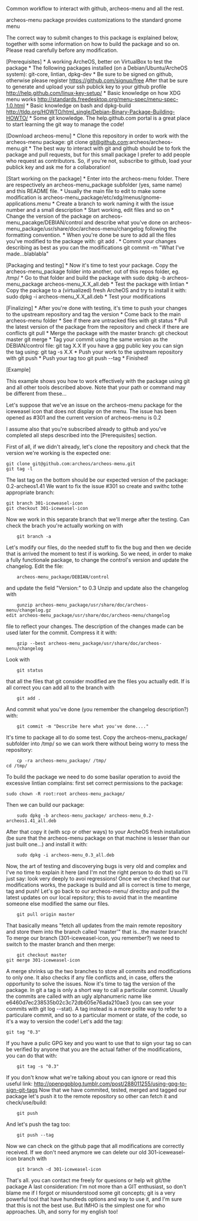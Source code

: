 Common workflow to interact with github, archeos-menu and all the rest.

archeos-menu package provides customizations to the standard gnome menu

The correct way to submit changes to this package is explained below, together 
with some information on how to build the package and so on.
Please read carefully before any modification.

[Prerequisites]
	* A working ArcheOS, better on VirtualBox to test the package
	* The following packages installed (on a Debian/Ubuntu/ArcheOS system): 
	  git-core, lintian, dpkg-dev
	* Be sure to be signed on github, otherwise please register 
	  https://github.com/signup/free
	  After that be sure to generate and upload your ssh publick key to your github 
	  profile
	  http://help.github.com/linux-key-setup/
	* Basic knowledge on how XDG menu works 
	  http://standards.freedesktop.org/menu-spec/menu-spec-1.0.html
	* Basic knowledge on bash and dpkg-build
	  http://tldp.org/HOWTO/html_single/Debian-Binary-Package-Building-HOWTO/
	* Some git knowledge. The help.github.com portal is a great place to 
	  start learning the git way to manage the code!

[Download archeos-menu]
	* Clone this repository in order to work with the archeos-menu package: 
	  git clone git@github.com:archeos/archeos-menu.git
	* The best way to interact with git and github should be to fork the package 
	  and pull requests, but for this small package I prefer to add people 
	  who request as contributors. So, if you're not, subscribe to github, load 
	  your publick key and ask me for a collaboration!

[Start working on the package]
	* Enter into the archeos-menu folder. There are respectively an 
	  archeos-menu_package subfolder (yes, same name) and this README file. 
	* Usually the main file to edit to make some modification is 
	  archeos-menu_package/etc/xdg/menus/gnome-applications.menu
	* Create a branch to work naming it with the issue number and a small 
	  description
	* Start working, edit files and so on
	* Change the version of the package on archeos-menu_pacakge/DEBIAN/control
	  and describe what you've done on 
	  archeos-menu_package/usr/share/doc/archeos-menu/changelog following the 
	  formatting convention.
	* When you're done be sure to add all the files you've modified to the
	  package with:
	  git add .
	* Commit your changes describing as best as you can the modifications
	  git commit -m "What I've made...blablabla"

[Packaging and testing]
      	* Now it's time to test your package.
	  Copy the archeos-menu_package folder into another, out of this repos
	  folder, eg. /tmp/
	* Go to that folder and build the package with 
	  sudo dpkg -b archeos-menu_package archeos-menu_X.X_all.deb
	* Test the package with lintian
	* Copy the package to a (virtualized) fresh ArcheOS and try to install it
	  with:
	  sudo dpkg -i archeos-menu_X.X_all.deb
	* Test your modifications

[Finalizing]
	* After you're done with testing, it's time to push your changes to the
	  upstream repository and tag the version
	* Come back to the main archeos-menu folder
	* See if there are untracked files with
	  git status
	* Pull the latest version of the package from the repository and check if 
	  there are conflicts
	  git pull
	* Merge the package with the master branch:
	  git checkout master
	  git merge <your branch name>
	* Tag your commit using the same version as the DEBIAN/control file:
	  git tag X.X
	  If you have a gpg public key you can sign the tag using:
	  git tag -s X.X
	* Push your work to the upstream repository with
	  git push
	* Push your tag too
	  git push --tag
	* Finished!

[Example]

This example shows you how to work effectively with the package using git and all
other tools described above. Note that your path or command may be different from
these...

Let's suppose that we've an issue on the archeos-menu package for the iceweasel
icon that does not display on the menu. The issue has been opened as #301 and the
current version of archeos-menu is 0.2

I assume also that you're subscribed already to github and you've completed all
steps described into the [Prerequisites] section.


First of all, if we didn't already, let's clone the repository and check that the
version we're working is the expected one:

	git clone git@github.com:archeos/archeos-menu.git
	git tag -l

The last tag on the bottom should be our expected version of the 
package: 0.2-archeos1.41
We want to fix the issue #301 so create and swithc tothe appropriate branch:

   	git branch 301-iceweasel-icon
	git checkout 301-iceweasel-icon

Now we work in this separate branch that we'll merge after the testing. Can check
the brach you're actually working on with

    	git branch -a

Let's modify our files, do the needed stuff to fix the bug and then we decide that
is arrived the moment to test if is working. So we need, in order to make a fully
functionale package, to change the control's version and update the changelog.
Edit the file:

     	archeos-menu_package/DEBIAN/control

and update the field "Version:" to 0.3
Unzip and update also the changelog with

        gunzip archeos-menu_package/usr/share/doc/archeos-menu/changelog.gz
	edit archeos-menu_package/usr/share/doc/archeos-menu/changelog

file to reflect your changes. The description of the changes made can be used
later for the commit.
Compress it it with:

        gzip --best archeos-menu_package/usr/share/doc/archeos-menu/changelog

Look with 

        git status

that all the files that git consider modified are the files you actually edit. If
is all correct you can add all to the branch with

        git add .

And commit what you've done (you remember the changelog description?) with:

    	git commit -m "Describe here what you've done...."

It's time to package all to do some test. Copy the archeos-menu_package/ subfolder
into /tmp/ so we can work there without being worry to mess the repository:

        cp -ra archeos-menu_package/ /tmp/
	cd /tmp/

To build the package we need to do some basilar operation to avoid the excessive
lintian complains: first set correct permissions to the package:

	sudo chown -R root:root archeos-menu_package/

Then we can build our package:

     	sudo dpkg -b archeos-menu_package/ archeos-menu_0.2-archeos1.41_all.deb

After that copy it (with scp or other ways) to your ArcheOS fresh installation 
(be sure that the archeos-menu package on that machine is lesser than our just
built one...) and install it with:

      	sudo dpkg -i archeos-menu_0.3_all.deb

Now, the art of testing and discoverying bugs is very old and complex and I've 
no time to explain it here (and I'm not the right person to do that) so I'll
just say: look very deeply to avoi regressions!
Once we've checked that our modifications works, the package is build and all
is correct is time to merge, tag and push!
Let's go back to our archeos-menu/ directoy and pull the latest updates on our
local repsitory; this to avoid that in the meantime someone else modified the
same our files.

        git pull origin master

That basically means "fetch all updates from the main remote repository and
store them into the branch called 'master'" that is...the master branch!
To merge our branch (301-iceweasel-icon, you remember?) we need to switch to
the master branch and then merge:

        git checkout master
	git merge 301-iceweasel-icon

A merge shrinks up the two branches to store all commits and modifications to
only one. It also checks if any file conflicts and, in case, offers the 
opportunity to solve the issues.
Now it's time to tag the version of the package. In git a tag is only a short
way to call a particular commit. Usually the commits are called with an ugly
alphanumeric name like e6460d7ec238535b02c3c72db605e76ada210ae3 (you can see
your commits with git log --stat). A tag instead is a more polite way to refer
to a particulare commit, and so to a particular moment or state, of the code,
so it's a way to version the code! Let's add the tag:

   	git tag "0.3"

If you have a pulic GPG key and you want to use that to sign your tag so can
be verified by anyone that you are the actual father of the modifications,
you can do that with:

    	git tag -s "0.3"

If you don't know what we're talking about you can ignore or read this useful
link: http://openpgpblog.tumblr.com/post/288011255/using-gpg-to-sign-git-tags
Now that we have commited, tested, merged and tagged our package let's push
it to the remote repository so other can fetch it and check/use/build:

        git push

And let's push the tag too:

    	git push --tag

Now we can check on the github page that all modifications are correctly
received.
If we don't need anymore we can delete our old 301-iceweasel-icon branch with

        git branch -d 301-iceweasel-icon

That's all. you can contact me freely for quesions or help wit git/the package
A last consideration: I'm not more than a GIT enthusiast, so don't blame me if
I forgot or misunderstood some git concepts; git is a very powerful tool that
have hundreds options and way to use it, and I'm sure that this is not the
best use. But IMHO is the simplest one for who approaches.
Uh, and sorry for my english too!